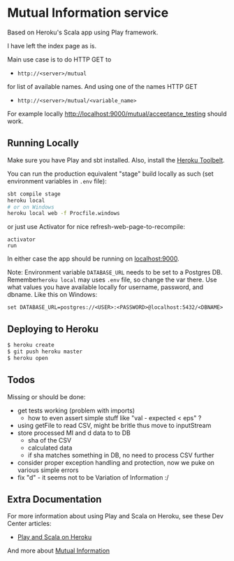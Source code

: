 # Mutual Information service

Based on Heroku's Scala app using Play framework.

I have left the index page as is.

Main use case is to do HTTP GET to

  * `http://<server>/mutual`

for list of available names. And using one of the names HTTP GET

  * `http://<server>/mutual/<variable_name>`

For example locally [http://localhost:9000/mutual/acceptance_testing](http://localhost:9000/mutual/acceptance_testing) should work.


## Running Locally

Make sure you have Play and sbt installed.  Also, install the [Heroku Toolbelt](https://toolbelt.heroku.com/).

You can run the production equivalent "stage" build locally as such (set environment variables in `.env` file):
```sh
sbt compile stage
heroku local
# or on Windows
heroku local web -f Procfile.windows
```

or just use Activator for nice refresh-web-page-to-recompile:
```
activator
run
```

In either case the app should be running on [localhost:9000](http://localhost:9000/).

Note: Environment variable `DATABASE_URL` needs to be set to a Postgres DB. Remember`heroku local` may uses `.env` file, so change the var there. Use what values you have available locally for username, password, and dbname. Like this on Windows:

```
set DATABASE_URL=postgres://<USER>:<PASSWORD>@localhost:5432/<DBNAME>
```


## Deploying to Heroku

```sh
$ heroku create
$ git push heroku master
$ heroku open
```

## Todos
Missing or should be done:

  * get tests working (problem with imports)
    * how to even assert simple stuff like "val - expected < eps" ?
  * using getFile to read CSV, might be britle thus move to inputStream
  * store processed MI and d data to to DB
    * sha of the CSV
    * calculated data
    * if sha matches something in DB, no need to process CSV further
  * consider proper exception handling and protection, now we puke on various simple errors
  * fix "d" - it seems not to be Variation of Information :/


## Extra Documentation

For more information about using Play and Scala on Heroku, see these Dev Center articles:

- [Play and Scala on Heroku](https://devcenter.heroku.com/categories/language-support#scala-and-play)

And more about [Mutual Information](https://en.wikipedia.org/wiki/Mutual_information)
